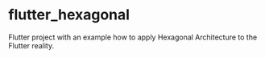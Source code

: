 # flutter_hexagonal

Flutter project with an example how to apply Hexagonal Architecture to the Flutter reality.

